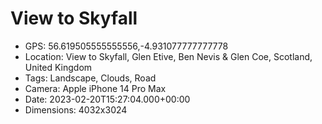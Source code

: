 # View to Skyfall

- GPS: 56.619505555555556,-4.931077777777778
- Location: View to Skyfall, Glen Etive, Ben Nevis & Glen Coe, Scotland, United Kingdom
- Tags: Landscape, Clouds, Road
- Camera: Apple iPhone 14 Pro Max
- Date: 2023-02-20T15:27:04.000+00:00
- Dimensions: 4032x3024
